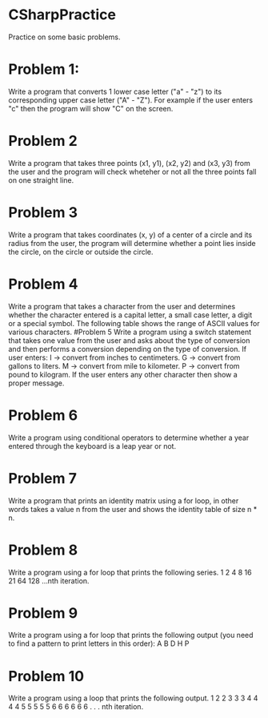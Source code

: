 # CSharpPractice
Practice on some basic problems.
# Problem 1: 
Write a program that converts 1 lower case letter ("a" - "z") to its corresponding upper case letter ("A" - "Z"). For example if the user enters "c" then the program will show "C" on the screen.
# Problem 2
Write a program that takes three points (x1, y1), (x2, y2) and (x3, y3) from the user and the program will check wheteher or not all the three points fall on one straight line.
# Problem 3
Write a program that takes coordinates (x, y) of a center of a circle and its radius from the user, the program will determine whether a point lies inside the circle, on the circle or outside the circle.
# Problem 4
Write a program that takes a character from the user and determines whether the character entered is a capital letter, a small case letter, a digit or a special symbol. The following table shows the range of ASCII values for various characters.
#Problem 5
Write a program using a switch statement that takes one value from the user and asks about the type of conversion and then performs a conversion depending on the type of conversion. If user enters:
I -> convert from inches to centimeters.
G -> convert from gallons to liters.
M -> convert from mile to kilometer.
P -> convert from pound to kilogram.
If the user enters any other character then show a proper message.
# Problem 6
Write a program using conditional operators to determine whether a year entered through the keyboard is a leap year or not.
# Problem 7
Write a program that prints an identity matrix using a for loop, in other words takes a value n from the user and shows the identity table of size n * n.
# Problem 8
Write a program using a for loop that prints the following series.
1 2 4 8 16 21 64 128 …nth iteration.
# Problem 9
Write a program using a for loop that prints the following output (you need to find a pattern to print letters in this order):
A B D H P
# Problem 10
Write a program using a loop that prints the following output.
1 2 2 3 3 3 4 4 4 4 5 5 5 5 5 6 6 6 6 6 6 . . . nth iteration.

